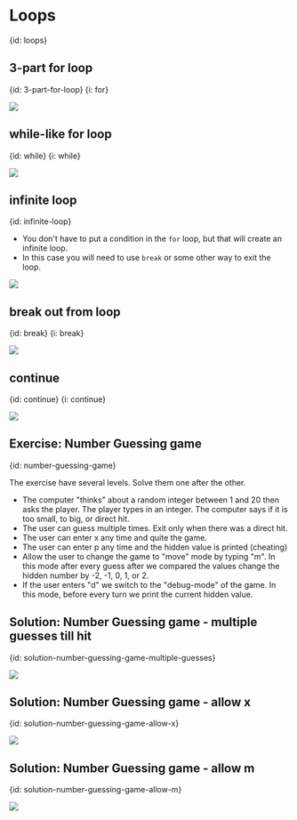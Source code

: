 # Loops
{id: loops}


## 3-part for loop
{id: 3-part-for-loop}
{i: for}

![](examples/for-loop/for.go)

## while-like for loop
{id: while}
{i: while}

![](examples/while/while.go)


## infinite loop
{id: infinite-loop}

* You don't have to put a condition in the `for` loop, but that will create an infinite loop.
* In this case you will need to use `break` or some other way to exit the loop.

![](examples/infinite-loop/infinte_loop.go)

## break out from loop
{id: break}
{i: break}


![](examples/break-loop/break_loop.go)


## continue
{id: continue}
{i: continue}

![](examples/continue/continue.go)


## Exercise: Number Guessing game
{id: number-guessing-game}

The exercise have several levels. Solve them one after the other.

* The computer "thinks" about a random integer between 1 and 20 then asks the player. The player types in an integer. The computer says if it is too small, to big, or direct hit.
* The user can guess multiple times. Exit only when there was a direct hit.
* The user can enter x any time and quite the game.
* The user can enter p any time and the hidden value is printed (cheating)
* Allow the user to change the game to "move" mode by typing "m". In this mode after every guess after we compared the values change the hidden number by -2, -1, 0, 1, or 2.
* If the user enters "d" we switch to the "debug-mode" of the game. In this mode, before every turn we print the current hidden value.


## Solution: Number Guessing game - multiple guesses till hit
{id: solution-number-guessing-game-multiple-guesses}

![](examples/game2/game2.go)

## Solution: Number Guessing game - allow x
{id: solution-number-guessing-game-allow-x}

![](examples/game3/game3.go)

## Solution: Number Guessing game - allow m
{id: solution-number-guessing-game-allow-m}

![](examples/game5/game5.go)


